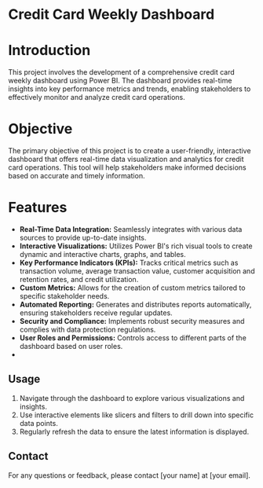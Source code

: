 # Credit Card Weekly Dashboard

# Introduction
This project involves the development of a comprehensive credit card weekly dashboard using Power BI. The dashboard provides real-time insights into key performance metrics and trends, enabling stakeholders to effectively monitor and analyze credit card operations.

# Objective
The primary objective of this project is to create a user-friendly, interactive dashboard that offers real-time data visualization and analytics for credit card operations. This tool will help stakeholders make informed decisions based on accurate and timely information.

# Features
- **Real-Time Data Integration:** Seamlessly integrates with various data sources to provide up-to-date insights.
- **Interactive Visualizations:** Utilizes Power BI's rich visual tools to create dynamic and interactive charts, graphs, and tables.
- **Key Performance Indicators (KPIs):** Tracks critical metrics such as transaction volume, average transaction value, customer acquisition and retention rates, and credit utilization.
- **Custom Metrics:** Allows for the creation of custom metrics tailored to specific stakeholder needs.
- **Automated Reporting:** Generates and distributes reports automatically, ensuring stakeholders receive regular updates.
- **Security and Compliance:** Implements robust security measures and complies with data protection regulations.
- **User Roles and Permissions:** Controls access to different parts of the dashboard based on user roles.
- 
## Usage
1. Navigate through the dashboard to explore various visualizations and insights.
2. Use interactive elements like slicers and filters to drill down into specific data points.
3. Regularly refresh the data to ensure the latest information is displayed.

## Contact
For any questions or feedback, please contact [your name] at [your email].

